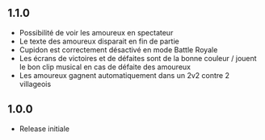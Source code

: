## 1.1.0

- Possibilité de voir les amoureux en spectateur
- Le texte des amoureux disparait en fin de partie
- Cupidon est correctement désactivé en mode Battle Royale
- Les écrans de victoires et de défaites sont de la bonne couleur / jouent le bon clip musical en cas de défaite des amoureux
- Les amoureux gagnent automatiquement dans un 2v2 contre 2 villageois

## 1.0.0

- Release initiale